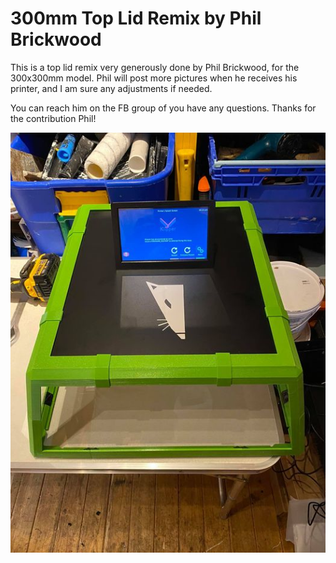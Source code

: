 # 300mm Top Lid Remix by Phil Brickwood

This is a top lid remix very generously done by Phil Brickwood, for the 300x300mm model.  Phil will post more pictures when he receives his printer, and I am sure
any adjustments if needed.

You can reach him on the FB group of you have any questions.  Thanks for the contribution Phil!

<p align="center">
<img src="https://github.com/cyborgcnc/CYBORGCNC__RRVC3MOD/blob/main/300x300/Top_Lid_Remix/300mm-lid.jpg">
</p>
